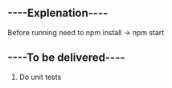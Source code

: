 ## ----Explenation----
Before running need to npm install -> npm start

## ----To be delivered---- 

1. Do unit tests
